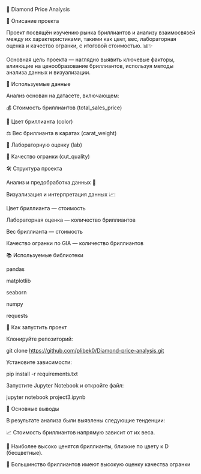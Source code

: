 💎 Diamond Price Analysis

📌 Описание проекта

Проект посвящён изучению рынка бриллиантов и анализу взаимосвязей между их характеристиками, такими как цвет, вес, лабораторная оценка и качество огранки, с итоговой стоимостью. 📊✨

Основная цель проекта — наглядно выявить ключевые факторы, влияющие на ценообразование бриллиантов, используя методы анализа данных и визуализации.

📂 Используемые данные

Анализ основан на датасете, включающем:

💰 Стоимость бриллиантов (total_sales_price)

🌈 Цвет бриллианта (color)

⚖️ Вес бриллианта в каратах (carat_weight)

🔬 Лабораторную оценку (lab)

💠 Качество огранки (cut_quality)

🛠️ Структура проекта

Анализ и предобработка данных 🧹

Визуализация и интерпретация данных 📈:

Цвет бриллианта — стоимость

Лабораторная оценка — количество бриллиантов

Вес бриллианта — стоимость

Качество огранки по GIA — количество бриллиантов

📚 Используемые библиотеки

pandas

matplotlib

seaborn

numpy

requests

🚀 Как запустить проект

Клонируйте репозиторий:

git clone https://github.com/plibek0/Diamond-price-analysis.git

Установите зависимости:

pip install -r requirements.txt

Запустите Jupyter Notebook и откройте файл:

jupyter notebook project3.ipynb

📌 Основные выводы

В результате анализа были выявлены следующие тенденции:

📈 Стоимость бриллиантов напрямую зависит от их веса.

🌟 Наиболее высоко ценятся бриллианты, близкие по цвету к D (бесцветные).

🏅 Большинство бриллиантов имеют высокую оценку качества огранки
